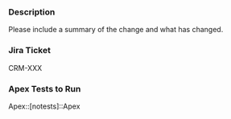 ### Description

Please include a summary of the change and what has changed.

### Jira Ticket

CRM-XXX

### Apex Tests to Run

Apex::[notests]::Apex
